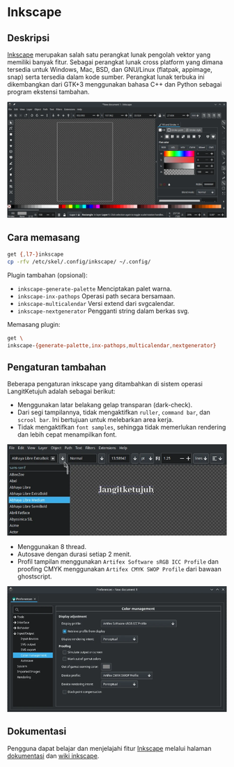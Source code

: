 # Inkscape

## Deskripsi

[Inkscape] merupakan salah satu perangkat lunak pengolah vektor yang memiliki banyak fitur. Sebagai perangkat lunak cross platform yang dimana tersedia untuk Windows, Mac, BSD, dan GNU/Linux (flatpak, appimage, snap) serta tersedia dalam kode sumber. Perangkat lunak terbuka ini dikembangkan dari GTK+3 menggunakan bahasa C++ dan Python sebagai program ekstensi tambahan.

![Inkscape LangitKetujuh OS](../../media/image/inkscape-langitketujuh-id-1.webp)

## Cara memasang

```sh
get {,l7-}inkscape
cp -rfv /etc/skel/.config/inkscape/ ~/.config/
```

Plugin tambahan (opsional):

- `inkscape-generate-palette` Menciptakan palet warna.
- `inkscape-inx-pathops` Operasi path secara bersamaan.
- `inkscape-multicalendar` Versi extend dari svgcalendar.
- `inkscape-nextgenerator` Pengganti string dalam berkas svg.

Memasang plugin:

```sh
get \
inkscape-{generate-palette,inx-pathops,multicalendar,nextgenerator}
```

## Pengaturan tambahan

Beberapa pengaturan inkscape yang ditambahkan di sistem operasi LangitKetujuh adalah sebagai berikut:

- Menggunakan latar belakang gelap transparan (dark-check).
- Dari segi tampilannya, tidak mengaktifkan `ruller`, `command bar`, dan `scrool bar`. Ini bertujuan untuk melebarkan area kerja.
- Tidak mengaktifkan `font samples`, sehingga tidak memerlukan rendering dan lebih cepat menampilkan font.

![Inkscape LangitKetujuh OS](../../media/image/inkscape-langitketujuh-id-2.webp)

- Menggunakan 8 thread.
- Autosave dengan durasi setiap 2 menit.
- Profil tampilan menggunakan `Artifex Software sRGB ICC Profile` dan proofing CMYK menggunakan `Artifex CMYK SWOP Profile` dari bawaan ghostscript.

![Inkscape LangitKetujuh OS](../../media/image/inkscape-langitketujuh-id-3.webp)

## Dokumentasi

Pengguna dapat belajar dan menjelajahi fitur [Inkscape] melalui halaman [dokumentasi] dan [wiki inkscape].

[Inkscape]:https://inkscape.org/
[dokumentasi]:https://inkscape-manuals.readthedocs.io/en/latest
[wiki inkscape]:https://wiki.inkscape.org/wiki/index.php/Inkscape
[Krita]:krita.md
